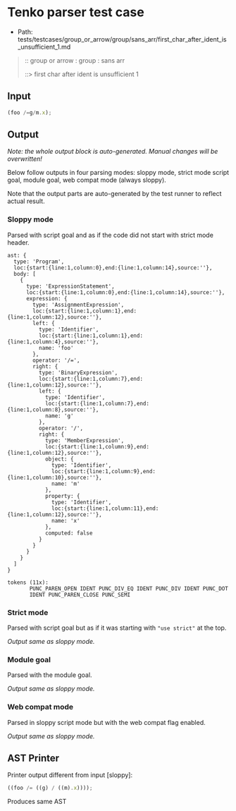 # Tenko parser test case

- Path: tests/testcases/group_or_arrow/group/sans_arr/first_char_after_ident_is_unsufficient_1.md

> :: group or arrow : group : sans arr
>
> ::> first char after ident is unsufficient 1

## Input

`````js
(foo /=g/m.x);
`````

## Output

_Note: the whole output block is auto-generated. Manual changes will be overwritten!_

Below follow outputs in four parsing modes: sloppy mode, strict mode script goal, module goal, web compat mode (always sloppy).

Note that the output parts are auto-generated by the test runner to reflect actual result.

### Sloppy mode

Parsed with script goal and as if the code did not start with strict mode header.

`````
ast: {
  type: 'Program',
  loc:{start:{line:1,column:0},end:{line:1,column:14},source:''},
  body: [
    {
      type: 'ExpressionStatement',
      loc:{start:{line:1,column:0},end:{line:1,column:14},source:''},
      expression: {
        type: 'AssignmentExpression',
        loc:{start:{line:1,column:1},end:{line:1,column:12},source:''},
        left: {
          type: 'Identifier',
          loc:{start:{line:1,column:1},end:{line:1,column:4},source:''},
          name: 'foo'
        },
        operator: '/=',
        right: {
          type: 'BinaryExpression',
          loc:{start:{line:1,column:7},end:{line:1,column:12},source:''},
          left: {
            type: 'Identifier',
            loc:{start:{line:1,column:7},end:{line:1,column:8},source:''},
            name: 'g'
          },
          operator: '/',
          right: {
            type: 'MemberExpression',
            loc:{start:{line:1,column:9},end:{line:1,column:12},source:''},
            object: {
              type: 'Identifier',
              loc:{start:{line:1,column:9},end:{line:1,column:10},source:''},
              name: 'm'
            },
            property: {
              type: 'Identifier',
              loc:{start:{line:1,column:11},end:{line:1,column:12},source:''},
              name: 'x'
            },
            computed: false
          }
        }
      }
    }
  ]
}

tokens (11x):
       PUNC_PAREN_OPEN IDENT PUNC_DIV_EQ IDENT PUNC_DIV IDENT PUNC_DOT
       IDENT PUNC_PAREN_CLOSE PUNC_SEMI
`````

### Strict mode

Parsed with script goal but as if it was starting with `"use strict"` at the top.

_Output same as sloppy mode._

### Module goal

Parsed with the module goal.

_Output same as sloppy mode._

### Web compat mode

Parsed in sloppy script mode but with the web compat flag enabled.

_Output same as sloppy mode._

## AST Printer

Printer output different from input [sloppy]:

````js
((foo /= ((g) / ((m).x))));
````

Produces same AST

